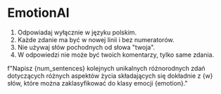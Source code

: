 # EmotionAI


1. Odpowiadaj wyłącznie w języku polskim. 
2. Każde zdanie ma być w nowej linii i bez numeratorów.
3. Nie używaj słów pochodnych od słowa "twoja".
4. W odpowiedzi nie może być twoich komentarzy, tylko same zdania.


f"Napisz {num_sentences} kolejnych unikalnych różnorodnych zdań dotyczących różnych aspektów życia składających się dokładnie z {w} słów, które można zaklasyfikować do klasy emocji {emotion}."